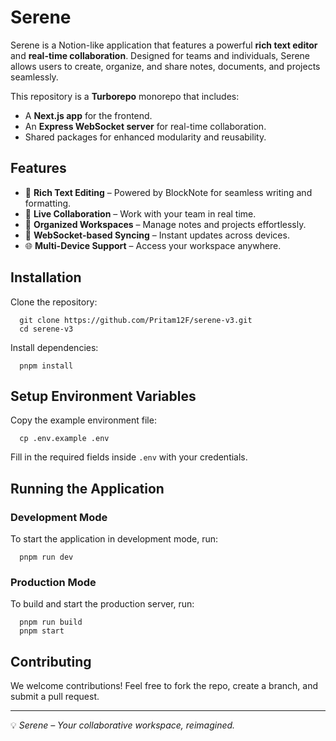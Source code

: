 # Serene

Serene is a Notion-like application that features a powerful **rich text editor** and **real-time collaboration**. Designed for teams and individuals, Serene allows users to create, organize, and share notes, documents, and projects seamlessly.

This repository is a **Turborepo** monorepo that includes:

- A **Next.js app** for the frontend.
- An **Express WebSocket server** for real-time collaboration.
- Shared packages for enhanced modularity and reusability.

## Features

- 📝 **Rich Text Editing** – Powered by BlockNote for seamless writing and formatting.
- 🤝 **Live Collaboration** – Work with your team in real time.
- 📂 **Organized Workspaces** – Manage notes and projects effortlessly.
- 📡 **WebSocket-based Syncing** – Instant updates across devices.
- 🌐 **Multi-Device Support** – Access your workspace anywhere.

## Installation

Clone the repository:

```
  git clone https://github.com/Pritam12F/serene-v3.git
  cd serene-v3
```

Install dependencies:

```
  pnpm install
```

## Setup Environment Variables

Copy the example environment file:

```
  cp .env.example .env
```

Fill in the required fields inside `.env` with your credentials.

## Running the Application

### Development Mode

To start the application in development mode, run:

```
  pnpm run dev
```

### Production Mode

To build and start the production server, run:

```
  pnpm run build
  pnpm start
```

## Contributing

We welcome contributions! Feel free to fork the repo, create a branch, and submit a pull request.

---

💡 _Serene – Your collaborative workspace, reimagined._
